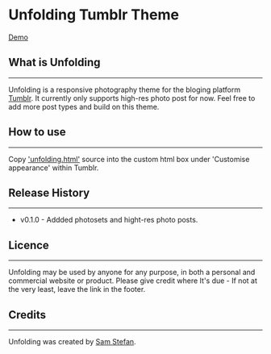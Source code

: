 # Unfolding Tumblr Theme

[Demo](http://photos.samstefan.co.uk)

## What is Unfolding
---

Unfolding is a responsive photography theme for the bloging platform [Tumblr](http://tumblr.com). It currently only supports high-res photo post for now. Feel free to add more post types and build on this theme.

## How to use
---

Copy ['unfolding.html'](https://raw.github.com/samstefan/Unfolding/master/unfolding.html) source into the custom html box under 'Customise appearance' within Tumblr.

## Release History
---

* v0.1.0 - Addded photosets and hight-res photo posts.

## Licence
---

Unfolding may be used by anyone for any purpose, in both a personal and commercial website or product. Please give credit where It's due - If not at the very least, leave the link in the footer.

## Credits
---

Unfolding was created by [Sam Stefan](http://samstefan.co.uk).
